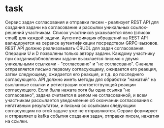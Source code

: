 # task
Сервис задач согласования и отправки писем - реализует REST API для создания задачи на согласование и рассылки уникальных ссылок-решений участникам. Список участников указывается явно (список email) для каждой задачи. Аутентификация обращений на REST API валидируется на сервисе аутентификации посредством GRPC-вызовов. REST API должно реализовывать CRUDL для задач согласования. Операции U и D позволены только автору задачи. Каждому участнику при создании/обновлении задачи высылается письмо с двумя уникальными ссылками - "согласовано" и "не согласовано". Сначала отправляется письмо первому согласующему, ожидается его реакция, затем следующему, ожидается его реакция, и т.д. до последнего согласующего. API должно иметь методы для обработки "нажатий" на высланные ссылки и регистрации соответствующей реакции согласующего. Если была нажата хотя бы одна ссылка "не согласовано", задача считается в целом не согласованной, и всем участникам рассылается уведомление об окончании согласования с негативным результатом, и письма со ссылками следующим согласующим по этой задаче уже не отправляются. Сервис формирует и отправляет в kafka события создания задач, отправки писем, нажатия на ссылки.
